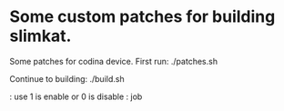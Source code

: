 Some custom patches for building slimkat.
=====
Some patches for codina device.
First run:
	./patches.sh

Continue to building:
	./build.sh <device> <REPO SYNC> <THREAD> <CLEAN>

<REPO SYNC> <CLEAN> : use 1 is enable or 0 is disable
<THREAD>: job